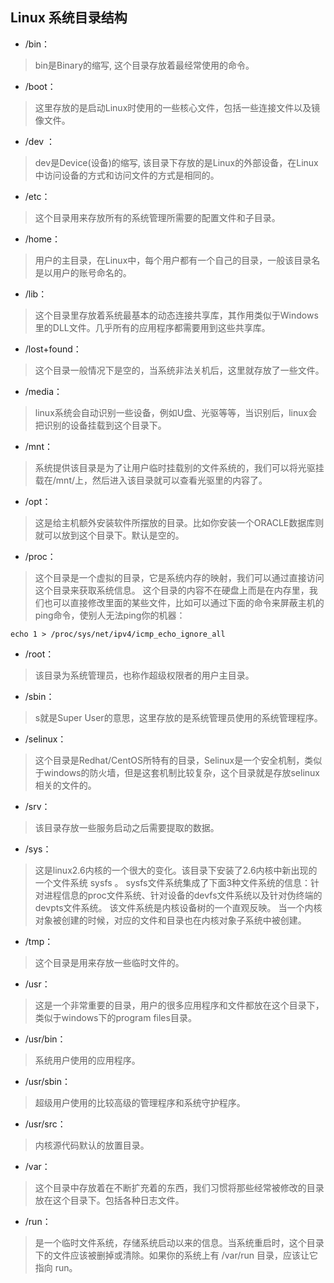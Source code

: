 ## Linux 系统目录结构
+ /bin：
>bin是Binary的缩写, 这个目录存放着最经常使用的命令。

+ /boot：
>这里存放的是启动Linux时使用的一些核心文件，包括一些连接文件以及镜像文件。

+ /dev ：
>dev是Device(设备)的缩写, 该目录下存放的是Linux的外部设备，在Linux中访问设备的方式和访问文件的方式是相同的。

+ /etc：
>这个目录用来存放所有的系统管理所需要的配置文件和子目录。

+ /home：
>用户的主目录，在Linux中，每个用户都有一个自己的目录，一般该目录名是以用户的账号命名的。

+ /lib：
>这个目录里存放着系统最基本的动态连接共享库，其作用类似于Windows里的DLL文件。几乎所有的应用程序都需要用到这些共享库。

+ /lost+found：
>这个目录一般情况下是空的，当系统非法关机后，这里就存放了一些文件。

+ /media：
>linux系统会自动识别一些设备，例如U盘、光驱等等，当识别后，linux会把识别的设备挂载到这个目录下。

+ /mnt：
>系统提供该目录是为了让用户临时挂载别的文件系统的，我们可以将光驱挂载在/mnt/上，然后进入该目录就可以查看光驱里的内容了。

+ /opt：
>这是给主机额外安装软件所摆放的目录。比如你安装一个ORACLE数据库则就可以放到这个目录下。默认是空的。

+ /proc：
>这个目录是一个虚拟的目录，它是系统内存的映射，我们可以通过直接访问这个目录来获取系统信息。
这个目录的内容不在硬盘上而是在内存里，我们也可以直接修改里面的某些文件，比如可以通过下面的命令来屏蔽主机的ping命令，使别人无法ping你的机器：

```echo 1 > /proc/sys/net/ipv4/icmp_echo_ignore_all```

+ /root：
>该目录为系统管理员，也称作超级权限者的用户主目录。

+ /sbin：
>s就是Super User的意思，这里存放的是系统管理员使用的系统管理程序。

+ /selinux：
> 这个目录是Redhat/CentOS所特有的目录，Selinux是一个安全机制，类似于windows的防火墙，但是这套机制比较复杂，这个目录就是存放selinux相关的文件的。

+ /srv：
> 该目录存放一些服务启动之后需要提取的数据。

+ /sys：
>这是linux2.6内核的一个很大的变化。该目录下安装了2.6内核中新出现的一个文件系统 sysfs 。
sysfs文件系统集成了下面3种文件系统的信息：针对进程信息的proc文件系统、针对设备的devfs文件系统以及针对伪终端的devpts文件系统。
该文件系统是内核设备树的一个直观反映。
当一个内核对象被创建的时候，对应的文件和目录也在内核对象子系统中被创建。

+ /tmp：
>这个目录是用来存放一些临时文件的。

+ /usr：
>这是一个非常重要的目录，用户的很多应用程序和文件都放在这个目录下，类似于windows下的program files目录。

+ /usr/bin：
>系统用户使用的应用程序。

+ /usr/sbin：
>超级用户使用的比较高级的管理程序和系统守护程序。

+ /usr/src：
>内核源代码默认的放置目录。

+ /var：
>这个目录中存放着在不断扩充着的东西，我们习惯将那些经常被修改的目录放在这个目录下。包括各种日志文件。

+ /run：
>是一个临时文件系统，存储系统启动以来的信息。当系统重启时，这个目录下的文件应该被删掉或清除。如果你的系统上有 /var/run 目录，应该让它指向 run。
